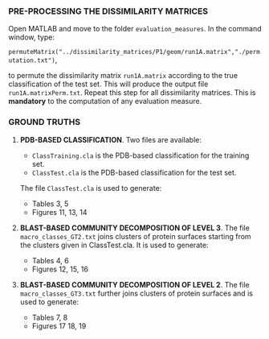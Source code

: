 ### PRE-PROCESSING THE DISSIMILARITY MATRICES
Open MATLAB and move to the folder `evaluation_measures`. In the command window, type:

``permuteMatrix("../dissimilarity_matrices/P1/geom/run1A.matrix","./permutation.txt")``,

to permute the dissimilarity matrix `run1A.matrix` according to the true classification of the test set. This will produce the output file `run1A.matrixPerm.txt`. Repeat this step for all dissimilarity matrices. This is **mandatory** to the computation of any evaluation measure.

### GROUND TRUTHS

1)  **PDB-BASED CLASSIFICATION**.
Two files are available:
    - `ClassTraining.cla` is the PDB-based classification for the training set.
    - `ClassTest.cla` is the PDB-based classification for the test set.
    
    The file `ClassTest.cla` is used to generate: 
    - Tables 3, 5 
    - Figures 11, 13, 14

2) **BLAST-BASED COMMUNITY DECOMPOSITION OF LEVEL 3**.
The file `macro_classes_GT2.txt` joins clusters of protein surfaces starting from the clusters given in ClassTest.cla. It is used to generate:
    - Tables 4, 6
    - Figures 12, 15, 16

3) **BLAST-BASED COMMUNITY DECOMPOSITION OF LEVEL 2**.
The file `macro_classes_GT3.txt` further joins clusters of protein surfaces and is used to generate: 
    - Tables 7, 8
    - Figures 17 18, 19

